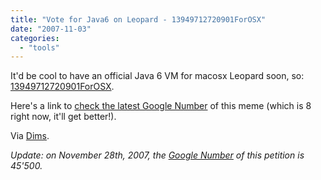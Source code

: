 ```yaml
---
title: "Vote for Java6 on Leopard - 13949712720901ForOSX"
date: "2007-11-03"
categories: 
  - "tools"
---
```


It'd be cool to have an official Java 6 VM for macosx Leopard soon, so: [13949712720901ForOSX](http://blogs.sun.com/bblfish/entry/vote_for_java6_on_leopard).

Here's a link to [check the latest Google Number](http://www.google.com/search?q=13949712720901ForOSX) of this meme (which is 8 right now, it'll get better!).

Via [Dims](http://davanum.wordpress.com/).

_Update: on November 28th, 2007, the [Google Number](http://www.google.com/search?q=13949712720901ForOSX) of this petition is 45'500._
